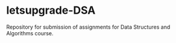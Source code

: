 # letsupgrade-DSA

Repository for submission of assignments for Data Structures and Algorithms course.

